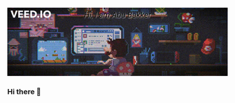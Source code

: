 [![Braydon's GitHub Banner](https://github.com/MdBayazid-star/MdBayazid-star/blob/main/68747470733a2f2f692e696d6775722e636f6d2f315a76566b44632e676966%20(duplicate).gif)](https://braydoncoyer.dev)

### Hi there 👋

<!--
**MdBayazid-star/MdBayazid-star** is a ✨ _special_ ✨ repository because its `README.md` (this file) appears on your GitHub profile.

Here are some ideas to get you started:

- 🔭 I’m currently working on ...
- 🌱 I’m currently learning ...
- 👯 I’m looking to collaborate on ...
- 🤔 I’m looking for help with ...
- 💬 Ask me about ...
- 📫 How to reach me: ...
- 😄 Pronouns: ...
- ⚡ Fun fact: ...
-->
